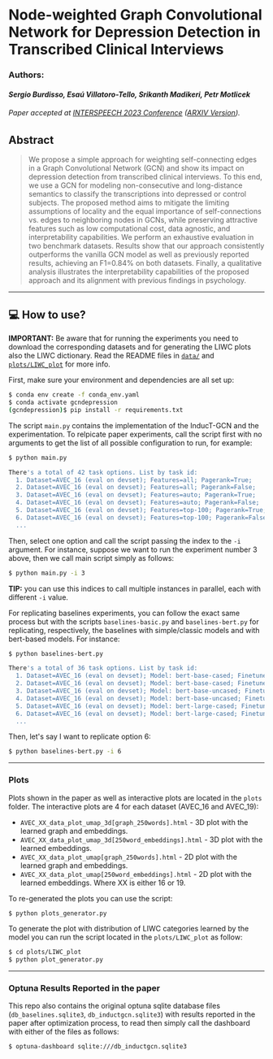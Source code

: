 # Node-weighted Graph Convolutional Network for Depression Detection in Transcribed Clinical Interviews

### Authors: 

#### *Sergio Burdisso, Esaú Villatoro-Tello, Srikanth Madikeri, Petr Motlicek*

###### Paper accepted at [INTERSPEECH 2023 Conference](https://interspeech2023.org/) ([ARXIV Version](https://arxiv.org/abs/2307.00920)).


## Abstract

> We propose a simple approach for weighting self-connecting edges in a Graph Convolutional Network (GCN) and show its impact on depression detection from transcribed clinical interviews. To this end, we use a GCN for modeling non-consecutive and long-distance semantics to classify the transcriptions into depressed or control subjects. The proposed method aims to mitigate the limiting assumptions of locality and the equal importance of self-connections vs. edges to neighboring nodes in GCNs, while preserving attractive features such as low computational cost, data agnostic, and interpretability capabilities. We perform an exhaustive evaluation in two benchmark datasets. Results show that our approach consistently outperforms the vanilla GCN model as well as previously reported results, achieving an F1=0.84% on both datasets. Finally, a qualitative analysis illustrates the interpretability capabilities of the proposed approach and its alignment with previous findings in psychology.

---
## :computer: How to use?

**IMPORTANT:** Be aware that for running the experiments you need to download the corresponding datasets and for generating the LIWC plots also the LIWC dictionary. Read the README files in [`data/`](data/) and [`plots/LIWC_plot`](plots/LIWC_plot) for more info.

First, make sure your environment and dependencies are all set up:

```bash
$ conda env create -f conda_env.yaml
$ conda activate gcndepression
(gcndepression)$ pip install -r requirements.txt
```

The script `main.py` contains the implementation of the InducT-GCN and the experimentation. To relpicate paper experiments, call the script first with no arguments to get the list of all possible configuration to run, for example:

```bash
$ python main.py

There's a total of 42 task options. List by task id:
  1. Dataset=AVEC_16 (eval on devset); Features=all; Pagerank=True;
  2. Dataset=AVEC_16 (eval on devset); Features=all; Pagerank=False;
  3. Dataset=AVEC_16 (eval on devset); Features=auto; Pagerank=True;
  4. Dataset=AVEC_16 (eval on devset); Features=auto; Pagerank=False;
  5. Dataset=AVEC_16 (eval on devset); Features=top-100; Pagerank=True;
  6. Dataset=AVEC_16 (eval on devset); Features=top-100; Pagerank=False;
  ...
```

Then, select one option and call the script passing the index to the `-i` argument. For instance, suppose we want to run the experiment number 3 above, then we call main script simply as follows:

```bash
$ python main.py -i 3
```

**TIP:** you can use this indices to call multiple instances in parallel, each with different `-i` value.

For replicating baselines experiments, you can follow the exact same process but with the scripts `baselines-basic.py` and `baselines-bert.py` for replicating, respectively, the baselines with simple/classic models and with bert-based models. For instance:

```bash
$ python baselines-bert.py

There's a total of 36 task options. List by task id:
  1. Dataset=AVEC_16 (eval on devset); Model: bert-base-cased; Finetuned=True;
  2. Dataset=AVEC_16 (eval on devset); Model: bert-base-cased; Finetuned=False;
  3. Dataset=AVEC_16 (eval on devset); Model: bert-base-uncased; Finetuned=True;
  4. Dataset=AVEC_16 (eval on devset); Model: bert-base-uncased; Finetuned=False;
  5. Dataset=AVEC_16 (eval on devset); Model: bert-large-cased; Finetuned=True;
  6. Dataset=AVEC_16 (eval on devset); Model: bert-large-cased; Finetuned=False;
  ...
```

Then, let's say I want to replicate option 6:

```bash
$ python baselines-bert.py -i 6
```
---
### Plots

Plots shown in the paper as well as interactive plots are located in the `plots` folder. The interactive plots are 4 for each dataset (AVEC_16 and AVEC_19):
  - `AVEC_XX_data_plot_umap_3d[graph_250words].html` - 3D plot with the learned graph and embeddings.
  - `AVEC_XX_data_plot_umap_3d[250word_embeddings].html` - 3D plot with the learned embeddings.
  - `AVEC_XX_data_plot_umap[graph_250words].html` - 2D plot with the learned graph and embeddings.
  - `AVEC_XX_data_plot_umap[250word_embeddings].html` - 2D plot with the learned embeddings.
Where XX is either 16 or 19.

To re-generated the plots you can use the script:

```bash
$ python plots_generator.py
```

To generate the plot with distribution of LIWC categories learned by the model you can run the script located in the `plots/LIWC_plot` as follow:

```bash
$ cd plots/LIWC_plot
$ python plot_generator.py
```

---
### Optuna Results Reported in the paper

This repo also contains the original optuna sqlite database files (`db_baselines.sqlite3`, `db_inductgcn.sqlite3`) with results reported in the paper after optimization process, to read then simply call the dashboard with either of the files as follows:

```bash
$ optuna-dashboard sqlite:///db_inductgcn.sqlite3
```
